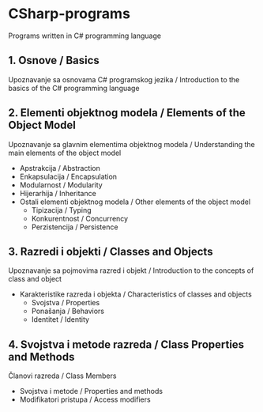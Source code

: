 # CSharp-programs
Programs written in C# programming language

## 1. Osnove / Basics
Upoznavanje sa osnovama C# programskog jezika / Introduction to the basics of the C# programming language

## 2. Elementi objektnog modela / Elements of the Object Model
Upoznavanje sa glavnim elementima objektnog modela / Understanding the main elements of the object model
- Apstrakcija / Abstraction
- Enkapsulacija / Encapsulation
- Modularnost / Modularity
- Hijerarhija / Inheritance
- Ostali elementi objektnog modela / Other elements of the object model
  - Tipizacija / Typing
  - Konkurentnost / Concurrency
  - Perzistencija / Persistence

## 3. Razredi i objekti / Classes and Objects
Upoznavanje sa pojmovima razred i objekt / Introduction to the concepts of class and object
- Karakteristike razreda i objekta / Characteristics of classes and objects
  - Svojstva / Properties
  - Ponašanja / Behaviors
  - Identitet / Identity

## 4. Svojstva i metode razreda / Class Properties and Methods
Članovi razreda / Class Members
- Svojstva i metode / Properties and methods
- Modifikatori pristupa / Access modifiers
